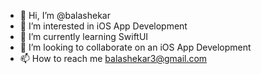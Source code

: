 - 👋 Hi, I’m @balashekar
- 👀 I’m interested in iOS App Development
- 🌱 I’m currently learning SwiftUI
- 💞️ I’m looking to collaborate on an iOS App Development
- 📫 How to reach me balashekar3@gmail.com

<!---
balashekar3/balashekar3 is a ✨ special ✨ repository because its `README.md` (this file) appears on your GitHub profile.
You can click the Preview link to take a look at your changes.
--->
